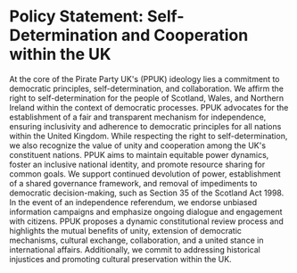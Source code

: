 Policy Statement: Self-Determination and Cooperation within the UK
==========

At the core of the Pirate Party UK's (PPUK) ideology lies a commitment to democratic principles, self-determination, and collaboration. We affirm the right to self-determination for the people of Scotland, Wales, and Northern Ireland within the context of democratic processes. PPUK advocates for the establishment of a fair and transparent mechanism for independence, ensuring inclusivity and adherence to democratic principles for all nations within the United Kingdom. While respecting the right to self-determination, we also recognize the value of unity and cooperation among the UK's constituent nations. PPUK aims to maintain equitable power dynamics, foster an inclusive national identity, and promote resource sharing for common goals. We support continued devolution of power, establishment of a shared governance framework, and removal of impediments to democratic decision-making, such as Section 35 of the Scotland Act 1998. In the event of an independence referendum, we endorse unbiased information campaigns and emphasize ongoing dialogue and engagement with citizens. PPUK proposes a dynamic constitutional review process and highlights the mutual benefits of unity, extension of democratic mechanisms, cultural exchange, collaboration, and a united stance in international affairs. Additionally, we commit to addressing historical injustices and promoting cultural preservation within the UK.